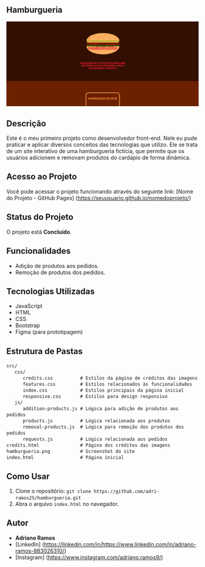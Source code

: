 ## Hamburgueria

![Imagens do projeto](https://github.com/adri-ramos25/hamburgueria/raw/main/hamburgueria.png)



## Descrição

Este é o meu primeiro projeto como desenvolvedor front-end. Nele eu pude praticar e aplicar diversos conceitos das tecnologias que utilizo. Ele se trata de um site interativo de uma hamburgueria fictícia, que permite que os usuários adicionem e removam produtos do cardápio de forma dinâmica.



## Acesso ao Projeto
Você pode acessar o projeto funcionando através do seguinte link: [Nome do Projeto - GitHub Pages] (https://seuusuario.github.io/nomedoprojeto/)



## Status do Projeto

O projeto está **Concluído**.



## Funcionalidades

- Adição de produtos aos pedidos.
- Remoção de produtos dos pedidos.



## Tecnologias Utilizadas

- JavaScript
- HTML
- CSS
- Bootstrap
- Figma (para prototipagem)



## Estrutura de Pastas

```plaintext
src/
   css/
      credits.css          # Estilos da página de créditos das imagens
      features.css         # Estilos relacionados às funcionalidades
      index.css            # Estilos principais da página inicial
      responsive.css       # Estilos para design responsivo
   js/
      addition-products.js # Lógica para adição de produtos aos pedidos
      products.js          # Lógica relacionada aos produtos
      removal-products.js  # Lógica para remoção dos produtos dos pedidos
      requests.js          # Lógica relacionada aos pedidos
credits.html               # Página dos créditos das imagens
hamburgueria.png           # Screenshot do site
index.html                 # Página inicial
```



## Como Usar

1. Clone o repositório: `git clone https://github.com/adri-ramos25/hamburgueria.git`
2. Abra o arquivo `index.html` no navegador.



## Autor

- **Adriano Ramos**
- [LinkedIn] (https://linkedin.com/in/https://www.linkedin.com/in/adriano-ramos-883026310/)
- [Instagram] (https://www.instagram.com/adriano.ramos9/)
